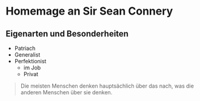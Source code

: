 # Homemage an Sir Sean Connery

## Eigenarten und Besonderheiten
* Patriach
* Generalist
* Perfektionist
  * im Job
  * Privat
  
> Die meisten Menschen denken hauptsächlich über das nach,
> was die anderen Menschen über sie denken.
